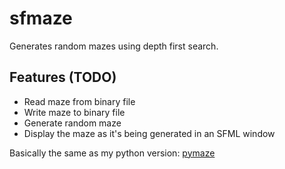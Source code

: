 # sfmaze

Generates random mazes using depth first search.

## Features (TODO)

- Read maze from binary file
- Write maze to binary file
- Generate random maze
- Display the maze as it's being generated in an SFML window


Basically the same as my python version: [pymaze](https://github.com/MixusMinimax/pymaze)
